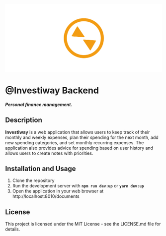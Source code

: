 
<p align="center">
    <a href="https://investiway.vercel.app/">
        <img width="1046" src="documents/LOGO_Banner.png" alt="">
    </a>
</p>

# @Investiway Backend
##### Personal finance management.
## Description

**Investiway** is a web application that allows users to keep track of their monthly and weekly expenses, plan their spending for the next month, add new spending categories, and set monthly recurring expenses. The application also provides advice for spending based on user history and allows users to create notes with priorities.

## Installation and Usage
1. Clone the repository
3. Run the development server with **`npm run dev:up`** or **`yarn dev:up`**
4. Open the application in your web browser at http://localhost:8010/documents

## License
This project is licensed under the MIT License - see the LICENSE.md file for details.




